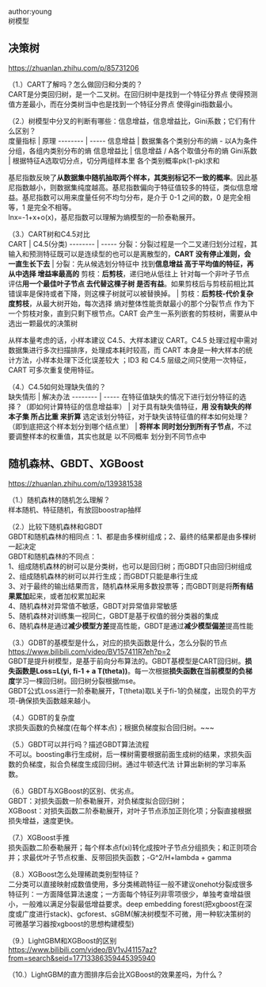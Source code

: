 
author:young<br>
树模型<br>

## 决策树
https://zhuanlan.zhihu.com/p/85731206<br>

（1.）CART了解吗？怎么做回归和分类的？<br>
CART是分类回归树，是一个二叉树。在回归树中是找到一个特征分界点 使得预测值方差最小，而在分类树当中也是找到一个特征分界点 使得gini指数最小。<br>

（2.）树模型中分叉的判断有哪些：信息增益，信息增益比，Gini系数；它们有什么区别？<br>
度量指标     | 原理
-------- | -----
信息增益  | 数据集各个类别分布的熵 - 以A为条件分组，各组内类别分布的熵
信息增益比  | 信息增益 / A各个取值分布的熵
Gini系数  | 根据特征A选取切分点，切分两组样本里 各个类别概率pk(1-pk)求和

基尼指数反映了**从数据集中随机抽取两个样本，其类别标记不一致的概率**。因此基尼指数越小，则数据集纯度越高。基尼指数偏向于特征值较多的特征，类似信息增益。基尼指数可以用来度量任何不均匀分布，是介于 0-1 之间的数，0 是完全相等，1 是完全不相等。<br>
lnx=-1+x+o(x)，基尼指数可以理解为熵模型的一阶泰勒展开。<br>


（3.）CART树和C4.5对比<br>
CART     | C4.5(分类)
-------- | -----
分裂：分裂过程是一个二叉递归划分过程，其输入和预测特征既可以是连续型的也可以是离散型的，**CART 没有停止准则，会一直生长下去**  | 分裂：先从候选划分特征中 找到**信息增益 高于平均值的特征，再从中选择 增益率最高的**
剪枝：**后剪枝**，递归地从低往上 针对每一个非叶子节点 评估**用一个最佳叶子节点 去代替这棵子树 是否有益**。如果剪枝后与剪枝前相比其错误率是保持或者下降，则这棵子树就可以被替换掉。  | 剪枝：**后剪枝-代价复杂度剪枝**，从最大树开始，每次选择 熵对整体性能贡献最小的那个分裂节点 作为下一个剪枝对象，直到只剩下根节点。CART 会产生一系列嵌套的剪枝树，需要从中选出一颗最优的决策树

从样本量考虑的话，小样本建议 C4.5、大样本建议 CART。C4.5 处理过程中需对数据集进行多次扫描排序，处理成本耗时较高，而 CART 本身是一种大样本的统计方法，小样本处理下泛化误差较大 ；ID3 和 C4.5 层级之间只使用一次特征，CART 可多次重复使用特征。<br>


（4.）C4.5如何处理缺失值的？<br>
缺失情形     | 解决办法
-------- | -----
在特征值缺失的情况下进行划分特征的选择？（即如何计算特征的信息增益率）  | 对于具有缺失值特征，**用 没有缺失的样本子集 所占比重 来折算**
选定该划分特征，对于缺失该特征值的样本如何处理？（即到底把这个样本划分到哪个结点里）  | **将样本 同时划分到所有子节点**，不过要调整样本的权重值，其实也就是 以不同概率 划分到不同节点中


## 随机森林、GBDT、XGBoost
https://zhuanlan.zhihu.com/p/139381538<br>

（1.）随机森林的随机怎么理解？<br>
样本随机、特征随机，有放回boostrap抽样<br>

（2.）比较下随机森林和GBDT<br>
GBDT和随机森林的相同点：1、都是由多棵树组成；2、最终的结果都是由多棵树一起决定<br>
GBDT和随机森林的不同点：<br>
1、组成随机森林的树可以是分类树，也可以是回归树；而GBDT只由回归树组成<br>
2、组成随机森林的树可以并行生成；而GBDT只能是串行生成<br>
3、对于最终的输出结果而言，随机森林采用多数投票等；而GBDT则是将**所有结果累加**起来，或者加权累加起来<br>
4、随机森林对异常值不敏感，GBDT对异常值非常敏感<br>
5、随机森林对训练集一视同仁，GBDT是基于权值的弱分类器的集成<br>
6、随机森林是通过**减少模型方差**提高性能，GBDT是通过**减少模型偏差**提高性能<br>

（3.）GDBT的基模型是什么，对应的损失函数是什么，怎么分裂的节点<br>
https://www.bilibili.com/video/BV157411R7eh?p=2<br>
GBDT是提升树模型，是基于前向分布算法的。GBDT基模型是CART回归树。**损失函数是Loss=L(yi, fi-1 + a T(theta))**。每一次根据**损失函数在当前模型的负梯度**学习一棵回归树。回归树分裂根据mse。<br>
GBDT公式Loss进行一阶泰勒展开，T(theta)取L关于fi-1的负梯度，出现负的平方项-确保损失函数越来越小。<br>

（4.）GDBT的复杂度<br>
求损失函数的负梯度(在每个样本点)；根据负梯度拟合回归树。~~~ <br>

（5.）GBDT可以并行吗？描述GBDT算法流程<br>
不可以。boosting串行生成树，后一棵树需要根据前面生成树的结果，求损失函数的负梯度，拟合负梯度生成回归树。通过牛顿迭代法 计算出新树的学习率系数。<br>

（6.）GBDT与XGBoost的区别、优劣点。<br>
GBDT：对损失函数一阶泰勒展开，对负梯度拟合回归树；<br>
XGBoost：对损失函数二阶泰勒展开，对叶子节点添加正则化项；分裂直接根据损失增益，速度更快。<br>

（7.）XGBoost手推<br>
损失函数二阶泰勒展开；每个样本点f(xi)转化成按叶子节点分组损失；和正则项合并；求最优叶子节点权重、反带回损失函数；-G^2/H+lambda + gamma<br>

（8.）XGBoost怎么处理稀疏类别型特征？<br>
二分类可以直接映射成数值使用，多分类稀疏特征一般不建议onehot分裂成很多特征列：一方面降低算法速度；一方面每个特征列非零项很少，单独考查增益很小，一般难以满足分裂最低增益要求。deep embedding forest(把xgboost在深度或广度进行stack)、gcforest、sGBM(解决树模型不可微，用一种软决策树的可微基学习器按xgboost的思想构建模型)<br>


（9.）LightGBM和XGBoost的区别<br>
https://www.bilibili.com/video/BV1vJ41157az?from=search&seid=17713386359445395940<br>


（10.）LightGBM的直方图排序后会比XGBoost的效果差吗，为什么？<br>









